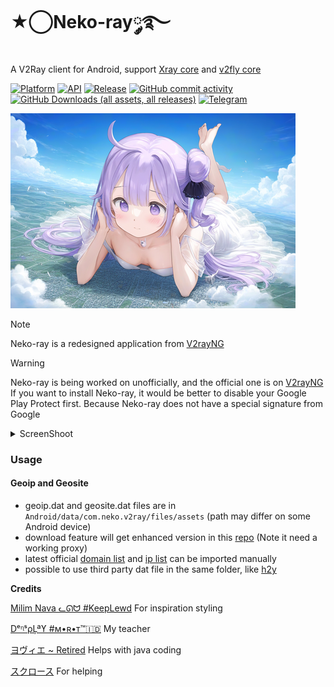# ★⃝Neko-ray༘࿐

A V2Ray client for Android, support [Xray core](https://github.com/XTLS/Xray-core) and [v2fly core](https://github.com/v2fly/v2ray-core)

[![Platform](https://img.shields.io/badge/android-platform?style=flat&label=platform&labelColor=21262d&color=6e7681)](https://www.android.com)
[![API](https://img.shields.io/badge/27%2B-level?style=flat&logo=android&logoColor=3cd382&label=API&labelColor=21262d&color=ff663b)](https://developer.android.com/studio/releases/platforms)
[![Release](https://img.shields.io/github/v/release/UWU-TEAM/Neko-ray?display_name=tag&style=flat&logo=github&labelColor=21262d&color=1f6feb)](https://github.com/UWU-TEAM/Neko-ray/releases/latest)
[![GitHub commit activity](https://img.shields.io/github/commit-activity/m/UWU-TEAM/Neko-ray?style=flat&logo=Github)](https://github.com/UWU-TEAM/Neko-ray/commits/main)
[![GitHub Downloads (all assets, all releases)](https://img.shields.io/github/downloads/UWU-TEAM/Neko-ray/total?style=flat&logo=Github&label=Download%40latest&color=green)](https://github.com/UWU-TEAM/Neko-ray/releases)
[![Telegram](https://img.shields.io/badge/Telegram-2CA5E0?style=flat&logo=telegram&logoColor=white)](https://t.me/neko_ray_uwu)

![Banner](https://raw.githubusercontent.com/UWU-TEAM/Neko-ray/main/image/uwu_banner.png)

> [!NOTE]
>
> Neko-ray is a redesigned application from [V2rayNG](https://github.com/2dust/v2rayNG)

> [!WARNING]
>
> Neko-ray is being worked on unofficially, and the official one is on [V2rayNG](https://github.com/2dust/v2rayNG)
> If you want to install Neko-ray, it would be better to disable your Google Play Protect first. Because Neko-ray does not have a special signature from Google


<details>
  <summary>ScreenShoot</summary>

**Light**
![Screenshot](https://raw.githubusercontent.com/UWU-TEAM/Neko-ray/main/image/screenshoot1.png)
![Screenshot](https://raw.githubusercontent.com/UWU-TEAM/Neko-ray/main/image/screenshoot2.png)

**Dark**
![Screenshot](https://raw.githubusercontent.com/UWU-TEAM/Neko-ray/main/image/screenshoot3.png)
![Screenshot](https://raw.githubusercontent.com/UWU-TEAM/Neko-ray/main/image/screenshoot4.png)

</details>

### Usage

#### Geoip and Geosite
- geoip.dat and geosite.dat files are in `Android/data/com.neko.v2ray/files/assets` (path may differ on some Android device)
- download feature will get enhanced version in this [repo](https://github.com/Loyalsoldier/v2ray-rules-dat) (Note it need a working proxy)
- latest official [domain list](https://github.com/v2fly/domain-list-community) and [ip list](https://github.com/v2fly/geoip) can be imported manually
- possible to use third party dat file in the same folder, like [h2y](https://guide.v2fly.org/routing/sitedata.html#%E5%A4%96%E7%BD%AE%E7%9A%84%E5%9F%9F%E5%90%8D%E6%96%87%E4%BB%B6)

**Credits**

[Milim Nava ᓚᘏᗢ #KeepLewd](https://t.me/milimnavaUwU) For inspiration styling

[DᵉᶯˢρĻªϒ #ᴍ•ʀ•ᴛ™🇮🇩](https://t.me/Dens_play89) My teacher

[ヨヴィエ ~ Retired](https://t.me/mobxprjkt) Helps with java coding

[スクロース](https://t.me/milimnavaUwU) For helping
